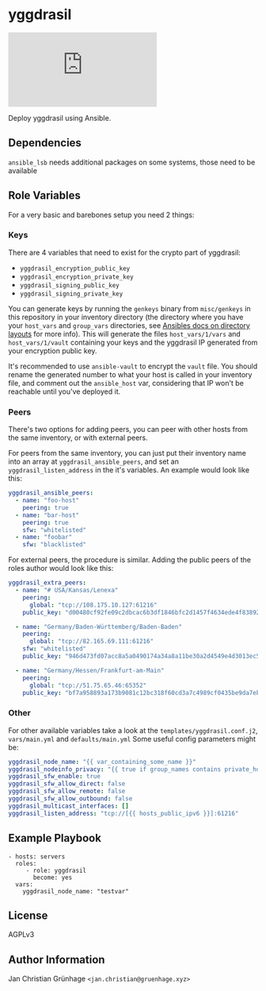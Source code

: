 yggdrasil
=========

![Matrix](https://img.shields.io/matrix/ansible-yggdrasil:matrix.org)

Deploy yggdrasil using Ansible.

Dependencies
------------

`ansible_lsb` needs additional packages on some systems,
those need to be available


Role Variables
--------------

For a very basic and barebones setup you need 2 things:

### Keys
There are 4 variables that need to exist for the crypto part of yggdrasil:
 - `yggdrasil_encryption_public_key`
 - `yggdrasil_encryption_private_key`
 - `yggdrasil_signing_public_key`
 - `yggdrasil_signing_private_key`

You can generate keys by running the `genkeys` binary from `misc/genkeys` in this repository
in your inventory directory (the directory where you have your `host_vars` and `group_vars` directories,
see [Ansibles docs on directory layouts](https://docs.ansible.com/ansible/latest/user_guide/playbooks_best_practices.html#directory-layout) for more info).
This will generate the files `host_vars/1/vars` and `host_vars/1/vault` containing your keys and
the yggdrasil IP generated from your encryption public key.

It's recommended to use `ansible-vault` to encrypt the `vault` file.
You should rename the generated number to what your host is called in your inventory file,
and comment out the `ansible_host` var, considering that IP won't be reachable until you've deployed it.

### Peers
There's two options for adding peers,
you can peer with other hosts from the same inventory,
or with external peers.

For peers from the same inventory, you can just put their inventory name into
an array at `yggdrasil_ansible_peers`, and set an `yggdrasil_listen_address` in the it's variables. An example would look like this:

```yaml
yggdrasil_ansible_peers:
  - name: "foo-host"
    peering: true
  - name: "bar-host"
    peering: true
    sfw: "whitelisted"
  - name: "foobar"
    sfw: "blacklisted"
```

For external peers, the procedure is similar.
Adding the public peers of the roles author would look like this:

```yaml
yggdrasil_extra_peers:
  - name: "# USA/Kansas/Lenexa"
    peering:
      global: "tcp://108.175.10.127:61216"
    public_key: "d00480cf92fe09c2dbcac6b3df1846bfc2d1457f4634ede4f83892d5bdb7ad59"

  - name: "Germany/Baden-Württemberg/Baden-Baden"
    peering:
      global: "tcp://82.165.69.111:61216"
    sfw: "whitelisted"
    public_key: "946d473fd07acc8a5a0490174a34a8a11be30a2d4549e4d3013ec5f2fb40717e"

  - name: "Germany/Hessen/Frankfurt-am-Main"
    peering:
      global: "tcp://51.75.65.46:65352"
    public_key: "bf7a958893a173b9081c12bc318f60cd3a7c4989cf0435be9da7ebafc1a6ee13"
```

### Other

For other available variables take a look at the `templates/yggdrasil.conf.j2`,
`vars/main.yml` and `defaults/main.yml`
Some useful config parameters might be:

```yaml
yggdrasil_node_name: "{{ var_containing_some_name }}"
yggdrasil_nodeinfo_privacy: "{{ true if group_names contains private_host_group else false }}"
yggdrasil_sfw_enable: true
yggdrasil_sfw_allow_direct: false
yggdrasil_sfw_allow_remote: false
yggdrasil_sfw_allow_outbound: false
yggdrasil_multicast_interfaces: []
yggdrasil_listen_address: "tcp://[{{ hosts_public_ipv6 }}]:61216"
```


Example Playbook
----------------

    - hosts: servers
      roles:
         - role: yggdrasil
           become: yes
      vars:
        yggdrasil_node_name: "testvar"

License
-------

AGPLv3

Author Information
------------------

Jan Christian Grünhage `<jan.christian@gruenhage.xyz>`
